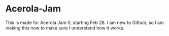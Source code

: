# Acerola-Jam

This is made for Acerola Jam 0, starting Feb 28.
I am new to Github, so I am making this now to make sure I understand how it works.
